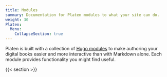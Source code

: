```yaml
---
title: Modules
summary: Documentation for Platen modules to what your site can do.
weight: 30
Platen:
  Menu:
    CollapseSection: true
---
```


Platen is built with a collection of [Hugo modules][01] to make authoring your digital books easier
and more interactive than with Markdown alone. Each module provides functionality you might find
useful.

{{< section >}}

[01]: https://gohugo.io/hugo-modules/

